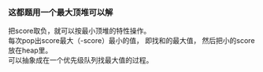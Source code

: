 ### 这都题用一个最大顶堆可以解  
把score取负，就可以按最小顶堆的特性操作。  
每次pop出score最大（-score）最小的值，  即找和的最大值， 然后把小的score放在heap里。  
可以抽象成在一个优先级队列找最大值的过程。